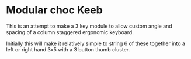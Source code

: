 # Modular choc Keeb

This is an attempt to make a 3 key module to allow custom angle and spacing of a column staggered ergonomic keyboard.

Initially this will make it relatively simple to string 6 of these together into a left or right hand 3x5 with a 3 button thumb cluster.


